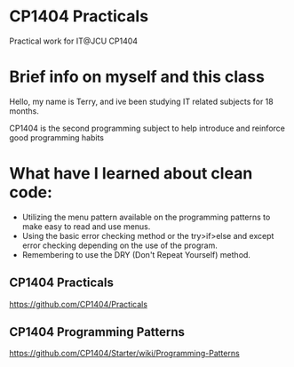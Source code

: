 # CP1404 Practicals

Practical work for IT@JCU CP1404

# Brief info on myself and this class
Hello, my name is Terry, and ive been studying IT related subjects for 18 months.

CP1404 is the second programming subject to help introduce and reinforce good programming habits
# What have I learned about clean code:

- Utilizing the menu pattern available on the programming patterns to make easy to read and use menus.
- Using the basic error checking method or the try>if>else and except error checking depending on the use of the program.
- Remembering to use the DRY (Don't Repeat Yourself) method.
## CP1404 Practicals
https://github.com/CP1404/Practicals 
## CP1404 Programming Patterns
https://github.com/CP1404/Starter/wiki/Programming-Patterns